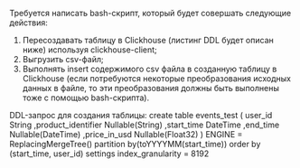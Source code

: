 Требуется написать bash-скрипт, который будет совершать следующие действия:
1. Пересоздавать таблицу в Сlickhouse (листинг DDL будет описан ниже) используя clickhouse-client;
2. Выгрузить csv-файл;
3. Выполнять insert содержимого csv файла в созданную таблицу в Сlickhouse (если потребуются некоторые преобразования исходных данных в файле, то эти преобразования должны быть выполнены тоже с помощью bash-скрипта).

DDL-запрос для создания таблицы:
create table events_test (
user_id String
,product_identifier Nullable(String)
,start_time DateTime
,end_time Nullable(DateTime)
,price_in_usd Nullable(Float32)
)
ENGINE = ReplacingMergeTree() partition by(toYYYYMM(start_time)) order by (start_time, user_id) settings index_granularity = 8192
